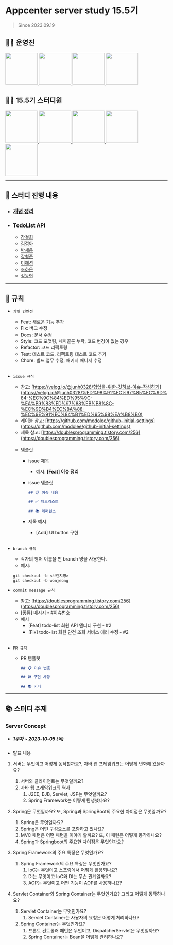 # Appcenter server study 15.5기
> Since 2023.09.19

## 👨‍💻 운영진

<p>
   <a href="https://github.com/NARUBROWN">
      <img src="https://avatars.githubusercontent.com/u/38902021?v=4" width="100">
    </a>
    <a href="https://github.com/Juser0">
      <img src="https://avatars.githubusercontent.com/u/108407945?v=4" width="100">
    </a>
    <a href="https://github.com/rnwnsgud">
      <img src="https://avatars.githubusercontent.com/u/78197563?v=4" width="100">
    </a>
    <a href="https://github.com/wellbeing-dough">
      <img src="https://avatars.githubusercontent.com/u/102784323?v=4" width="100">
    </a>
</p>

## 👨‍💻  15.5기 스터디원

<p>
	<a href="https://github.com/jang-namu">
      <img src="https://avatars.githubusercontent.com/u/121238128?v=4" width="100">
    </a>
  <a href="https://github.com/squidjiny">
      <img src="https://avatars.githubusercontent.com/u/92552047?v=4" width="100">
    </a>
  <a href="https://github.com/parseyong">
      <img src="https://avatars.githubusercontent.com/u/101376070?v=4" width="100">
    </a>
  <a href="https://github.com/sukangpunch">
      <img src="https://avatars.githubusercontent.com/u/115551339?v=4" width="100">
    </a>
  <a href="https://github.com/hen715">
      <img src="https://avatars.githubusercontent.com/u/130031561?v=4" width="100">
    </a>
</p>

---

## 📘 스터디 진행 내용
- ### [개념 정리](contents/concepts/index.md)
- ### TodoList API
	- [장철희](contents/todoListAPI/ch/README.md)
	- [김정아](contents/todoListAPI/ja/README.md)
	- [박세용](contents/todoListAPI/sh/README.md)
	- [강형준](contents/todoListAPI/hj/README.md)
	- [이혜성](contents/todoListAPI/hs/README.md)
    - [조하은](contents/todoListAPI/he/README.md)
    - [정동현](contents/todoListAPI/dh/README.md)

---

## 📝 규칙

- `커밋 컨벤션`

    - Feat: 새로운 기능 추가
    - Fix: 버그 수정
    - Docs: 문서 수정
    - Style: 코드 포맷팅, 세미콜론 누락, 코드 변경이 없는 경우
    - Refactor: 코드 리팩토링
    - Test: 테스트 코드, 리팩토링 테스트 코드 추가
    - Chore: 빌드 업무 수정, 패키지 매니저 수정
<br><br>
      
- `issue 규칙`
    - 참고: [https://velog.io/@junh0328/협업을-위한-깃허브-이슈-작성하기](https://velog.io/@junh0328/%ED%98%91%EC%97%85%EC%9D%84-%EC%9C%84%ED%95%9C-%EA%B9%83%ED%97%88%EB%B8%8C-%EC%9D%B4%EC%8A%88-%EC%9E%91%EC%84%B1%ED%95%98%EA%B8%B0)
    - 레이블 참고:
      [https://github.com/modolee/github-initial-settings](https://github.com/modolee/github-initial-settings)
    - 제목 참고: [https://doublesprogramming.tistory.com/256](https://doublesprogramming.tistory.com/256)
      <br><br>
    - 템플릿
        - issue 제목
            - 예시: **[Feat] 이슈 정리**
        - issue 템플릿

            ```markdown
            ## 📋 이슈 내용
            
            ## ✅ 체크리스트
            
            ## 📚 레퍼런스
            
            ```
        - 제목 예시
            - [Add] UI button 구현
    <br><br>
- `branch 규칙`
    - 각자의 영어 이름을 딴 branch 명을 사용한다.
    - 예시: 
    ```
  git checkout -b <브랜치명>      
  git checkout -b wonjeong
    ```
    
- `commit message 규칙`
    - 참고: [https://doublesprogramming.tistory.com/256](https://doublesprogramming.tistory.com/256)
    - [종류] 메시지 - #이슈번호
    - 예시
        - [Feat] todo-list 회원 API 엔티티 구현 - #2
        - [Fix] todo-list 회원 단건 조회 서비스 에러 수정 - #2
    <br><br>
- `PR 규칙`
    - PR 템플릿

        ```markdown
        ## 📋 이슈 번호
        
        ## 🛠 구현 사항
        
        ## 📚 기타
        
        ```
---

## 📚 스터디 주제

### Server Concept
- ##### 1주차 ~ 2023-10-05 (목)

- 발표 내용
1. 서버는 무엇이고 어떻게 동작할까요?, 자바 웹 프레임워크는 어떻게 변화해 왔을까요?
    1. 서버와 클라이언트는 무엇일까요?
    2. 자바 웹 프레임워크의 역사
        1. J2EE, EJB, Servlet, JSP는 무엇일까요?
        2. Spring Framework는 어떻게 탄생했나요?
        
2. Spring은 무엇일까요? 또, Spring과 SpringBoot의 주요한 차이점은 무엇일까요?
    1. Spring은 무엇일까요?
    2. Spring은 어떤 구성요소를 포함하고 있나요?
    3. MVC 패턴은 어떤 패턴을 이야기 할까요? 또, 이 패턴은 어떻게 동작하나요?
    4. Spring과 Springboot의 주요한 차이점은 무엇인가요?
    
3. Spring Framework의 주요 특징은 무엇인가요?
    1. Spring Framework의 주요 특징은 무엇인가요?
         1. IoC는 무엇이고 스프링에서 어떻게 활용되나요?
         2. DI는 무엇이고 IoC와 DI는 무슨 관계일까요?
         3. AOP는 무엇이고 어떤 기능이 AOP를 사용하나요?
        
4. Servlet Container와 Spring Container는 무엇인가요? 그리고 어떻게 동작하나요?
    1. Servlet Container는 무엇인가요?
        1. Servlet Container는 사용자의 요청은 어떻게 처리하나요?
    2. Spring Container는 무엇인가요?
        1. 프론트 컨트롤러 패턴은 무엇이고, DispatcherServlet은 무엇일까요?
        2. Spring Container는 Bean을 어떻게 관리하나요?

